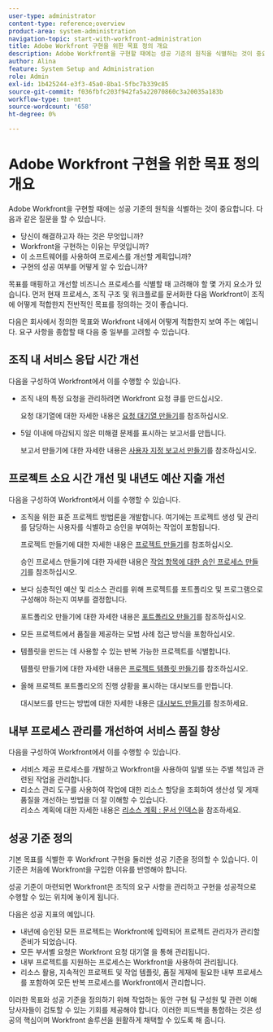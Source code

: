 ```yaml
---
user-type: administrator
content-type: reference;overview
product-area: system-administration
navigation-topic: start-with-workfront-administration
title: Adobe Workfront 구현을 위한 목표 정의 개요
description: Adobe Workfront을 구현할 때에는 성공 기준의 원칙을 식별하는 것이 중요합니다. 먼저 현재 프로세스, 조직 구조 및 워크플로를 문서화한 다음 Workfront이 조직에 어떻게 적합한지 전반적인 목표를 정의하는 것이 좋습니다.
author: Alina
feature: System Setup and Administration
role: Admin
exl-id: 1b425244-e3f3-45a0-8ba1-5fbc7b339c85
source-git-commit: f036fbfc203f942fa5a22070860c3a20035a183b
workflow-type: tm+mt
source-wordcount: '658'
ht-degree: 0%

---
```


# Adobe Workfront 구현을 위한 목표 정의 개요

<!--Audited: 12/2023-->

Adobe Workfront을 구현할 때에는 성공 기준의 원칙을 식별하는 것이 중요합니다. 다음과 같은 질문을 할 수 있습니다.

* 당신이 해결하고자 하는 것은 무엇입니까?
* Workfront을 구현하는 이유는 무엇입니까?
* 이 소프트웨어를 사용하여 프로세스를 개선할 계획입니까?
* 구현의 성공 여부를 어떻게 알 수 있습니까?

목표를 매핑하고 개선할 비즈니스 프로세스를 식별할 때 고려해야 할 몇 가지 요소가 있습니다. 먼저 현재 프로세스, 조직 구조 및 워크플로를 문서화한 다음 Workfront이 조직에 어떻게 적합한지 전반적인 목표를 정의하는 것이 좋습니다.

다음은 회사에서 정의한 목표와 Workfront 내에서 어떻게 적합한지 보여 주는 예입니다. 요구 사항을 종합할 때 다음 중 일부를 고려할 수 있습니다.

## 조직 내 서비스 응답 시간 개선

다음을 구성하여 Workfront에서 이를 수행할 수 있습니다.

* 조직 내의 특정 요청을 관리하려면 Workfront 요청 큐를 만드십시오.

  요청 대기열에 대한 자세한 내용은 [요청 대기열 만들기](../../manage-work/requests/create-and-manage-request-queues/create-request-queue.md)를 참조하십시오.

* 5일 이내에 마감되지 않은 미해결 문제를 표시하는 보고서를 만듭니다.

  보고서 만들기에 대한 자세한 내용은 [사용자 지정 보고서 만들기](../../reports-and-dashboards/reports/creating-and-managing-reports/create-custom-report.md)를 참조하십시오.

## 프로젝트 소요 시간 개선 및 내년도 예산 지출 개선

다음을 구성하여 Workfront에서 이를 수행할 수 있습니다.

* 조직을 위한 표준 프로젝트 방법론을 개발합니다. 여기에는 프로젝트 생성 및 관리를 담당하는 사용자를 식별하고 승인을 부여하는 작업이 포함됩니다.

  프로젝트 만들기에 대한 자세한 내용은 [프로젝트 만들기](../../manage-work/projects/create-projects/create-project.md)를 참조하십시오.

  승인 프로세스 만들기에 대한 자세한 내용은 [작업 항목에 대한 승인 프로세스 만들기](../../administration-and-setup/customize-workfront/configure-approval-milestone-processes/create-approval-processes.md)를 참조하십시오.

* 보다 심층적인 예산 및 리소스 관리를 위해 프로젝트를 포트폴리오 및 프로그램으로 구성해야 하는지 여부를 결정합니다.

  포트폴리오 만들기에 대한 자세한 내용은 [포트폴리오 만들기](../../manage-work/portfolios/create-and-manage-portfolios/create-portfolios.md)를 참조하십시오.

* 모든 프로젝트에서 품질을 제공하는 모범 사례 접근 방식을 포함하십시오.
* 템플릿을 만드는 데 사용할 수 있는 반복 가능한 프로젝트를 식별합니다.

  템플릿 만들기에 대한 자세한 내용은 [프로젝트 템플릿 만들기](../../manage-work/projects/create-and-manage-templates/create-template.md)를 참조하십시오.

* 올해 프로젝트 포트폴리오의 진행 상황을 표시하는 대시보드를 만듭니다.

  대시보드를 만드는 방법에 대한 자세한 내용은 [대시보드 만들기](../../reports-and-dashboards/dashboards/creating-and-managing-dashboards/create-dashboard.md)를 참조하세요.

## 내부 프로세스 관리를 개선하여 서비스 품질 향상

다음을 구성하여 Workfront에서 이를 수행할 수 있습니다.

* 서비스 제공 프로세스를 개발하고 Workfront을 사용하여 일별 또는 주별 책임과 관련된 작업을 관리합니다.
* 리소스 관리 도구를 사용하여 작업에 대한 리소스 할당을 조회하여 생산성 및 게재 품질을 개선하는 방법을 더 잘 이해할 수 있습니다.\
  리소스 계획에 대한 자세한 내용은 [리소스 계획 : 문서 인덱스](../../resource-mgmt/resource-planning/resource-planning-overview.md)을 참조하세요.

## 성공 기준 정의

기본 목표를 식별한 후 Workfront 구현을 둘러싼 성공 기준을 정의할 수 있습니다. 이 기준은 처음에 Workfront을 구입한 이유를 반영해야 합니다.

성공 기준이 마련되면 Workfront은 조직의 요구 사항을 관리하고 구현을 성공적으로 수행할 수 있는 위치에 놓이게 됩니다.

다음은 성공 지표의 예입니다.

* 내년에 승인된 모든 프로젝트는 Workfront에 입력되어 프로젝트 관리자가 관리할 준비가 되었습니다.
* 모든 부서별 요청은 Workfront 요청 대기열 을 통해 관리됩니다.
* 내부 프로젝트를 지원하는 프로세스는 Workfront을 사용하여 관리됩니다.
* 리소스 활용, 지속적인 프로젝트 및 작업 템플릿, 품질 게재에 필요한 내부 프로세스를 포함하여 모든 반복 프로세스를 Workfront에서 관리합니다.

이러한 목표와 성공 기준을 정의하기 위해 작업하는 동안 구현 팀 구성원 및 관련 이해 당사자들이 검토할 수 있는 기회를 제공해야 합니다. 이러한 피드백을 통합하는 것은 성공의 핵심이며 Workfront 솔루션을 원활하게 채택할 수 있도록 해 줍니다.
